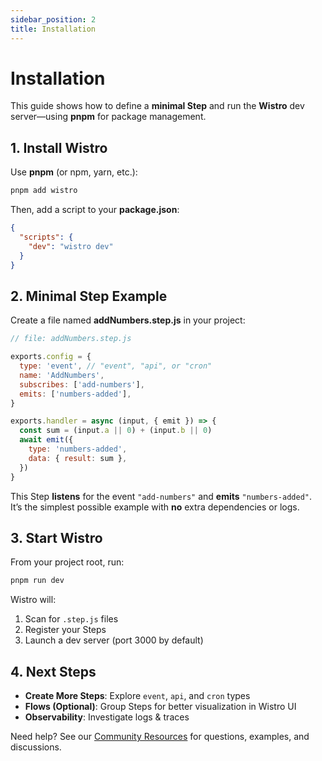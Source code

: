 ```yaml
---
sidebar_position: 2
title: Installation
---
```


# Installation

This guide shows how to define a **minimal Step** and run the **Wistro** dev server—using **pnpm** for package management.

## 1. Install Wistro

Use **pnpm** (or npm, yarn, etc.):

```bash
pnpm add wistro
```

Then, add a script to your **package.json**:

```json
{
  "scripts": {
    "dev": "wistro dev"
  }
}
```

## 2. Minimal Step Example

Create a file named **addNumbers.step.js** in your project:

```js
// file: addNumbers.step.js

exports.config = {
  type: 'event', // "event", "api", or "cron"
  name: 'AddNumbers',
  subscribes: ['add-numbers'],
  emits: ['numbers-added'],
}

exports.handler = async (input, { emit }) => {
  const sum = (input.a || 0) + (input.b || 0)
  await emit({
    type: 'numbers-added',
    data: { result: sum },
  })
}
```

This Step **listens** for the event `"add-numbers"` and **emits** `"numbers-added"`.
It’s the simplest possible example with **no** extra dependencies or logs.

## 3. Start Wistro

From your project root, run:

```bash
pnpm run dev
```

Wistro will:

1. Scan for `.step.js` files
2. Register your Steps
3. Launch a dev server (port 3000 by default)

## 4. Next Steps

- **Create More Steps**: Explore `event`, `api`, and `cron` types
- **Flows (Optional)**: Group Steps for better visualization in Wistro UI
- **Observability**: Investigate logs & traces

Need help? See our [Community Resources](./community.md) for questions, examples, and discussions.
